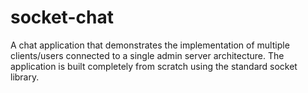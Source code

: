 # socket-chat

A chat application that demonstrates the implementation of multiple clients/users connected to a single admin server architecture. The application is built completely from scratch using the standard socket library.
